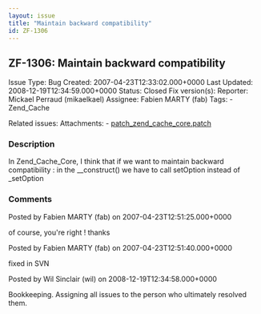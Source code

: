 ```yaml
---
layout: issue
title: "Maintain backward compatibility"
id: ZF-1306
---
```


ZF-1306: Maintain backward compatibility
----------------------------------------

 Issue Type: Bug Created: 2007-04-23T12:33:02.000+0000 Last Updated: 2008-12-19T12:34:59.000+0000 Status: Closed Fix version(s): 
 Reporter:  Mickael Perraud (mikaelkael)  Assignee:  Fabien MARTY (fab)  Tags: - Zend\_Cache
 
 Related issues: 
 Attachments: - [patch\_zend\_cache\_core.patch](/issues/secure/attachment/10450/patch_zend_cache_core.patch)
 
### Description

In Zend\_Cache\_Core, I think that if we want to maintain backward compatibility : in the \_\_construct() we have to call setOption instead of \_setOption

 

 

### Comments

Posted by Fabien MARTY (fab) on 2007-04-23T12:51:25.000+0000

of course, you're right ! thanks

 

 

Posted by Fabien MARTY (fab) on 2007-04-23T12:51:40.000+0000

fixed in SVN

 

 

Posted by Wil Sinclair (wil) on 2008-12-19T12:34:58.000+0000

Bookkeeping. Assigning all issues to the person who ultimately resolved them.

 

 